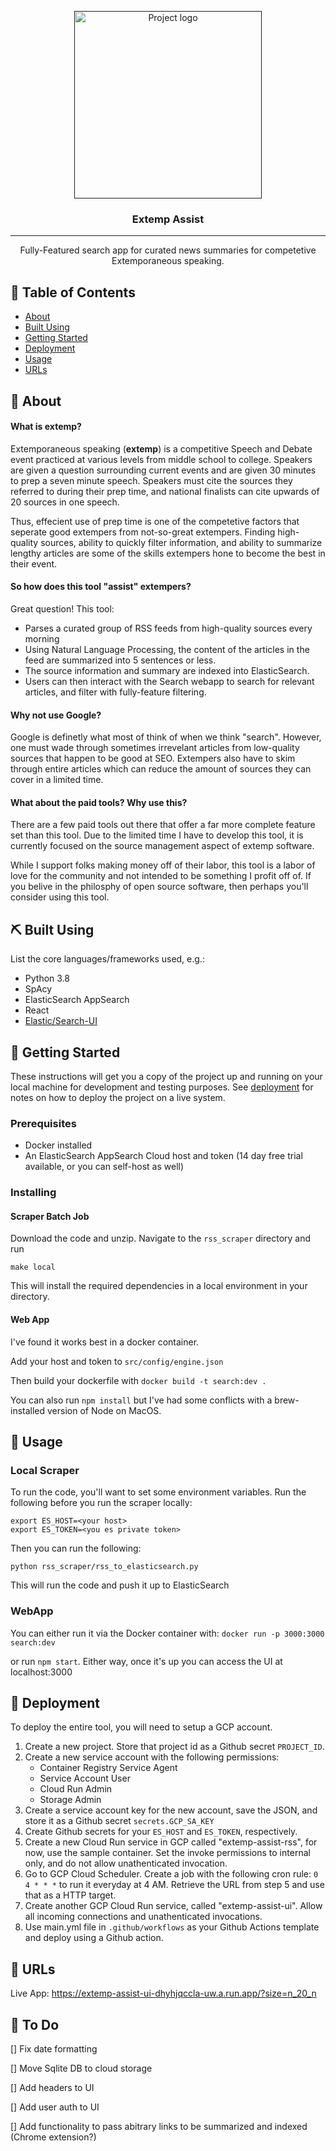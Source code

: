<p align="center">
  <a href="" rel="noopener">
 <img width=300px height=300px src="https://www.iconbunny.com/icons/media/catalog/product/2/1/2158.8-speaking-on-podium-icon-iconbunny.jpg" alt="Project logo"></a>
</p>

<h3 align="center">Extemp Assist</h3>

---

<p align="center"> Fully-Featured search app for curated news summaries for competetive Extemporaneous speaking.
    <br> 
</p>

## 📝 Table of Contents
- [About](#about)
- [Built Using](#built_using)
- [Getting Started](#getting_started)
- [Deployment](#deployment)
- [Usage](#usage)
- [URLs](#urls)

## 🧐 About <a name = "about"></a>
#### What is extemp?
Extemporaneous speaking (**extemp**) is a competitive Speech and Debate event practiced at various levels from middle school to college. Speakers are given a question surrounding current events and are given 30 minutes to prep a seven minute speech. Speakers must cite the sources they referred to during their prep time, and national finalists can cite upwards of 20 sources in one speech. 

Thus, effecient use of prep time is one of the competetive factors that seperate good extempers from not-so-great extempers. Finding high-quality sources, ability to quickly filter information, and ability to summarize lengthy articles are some of the skills extempers hone to become the best in their event. 

#### So how does this tool "assist" extempers?
Great question! This tool: 

- Parses a curated group of RSS feeds from high-quality sources every morning 
- Using Natural Language Processing, the content of the articles in the feed are summarized into 5 sentences or less. 
- The source information and summary are indexed into ElasticSearch. 
- Users can then interact with the Search webapp to search for relevant articles, and filter with fully-feature filtering. 

#### Why not use Google? 
Google is definetly what most of think of when we think "search". However, one must wade through sometimes irrevelant articles from low-quality sources that happen to be good at SEO. Extempers also have to skim through entire articles which can reduce the amount of sources they can cover in a limited time. 

#### What about the paid tools? Why use this? 
There are a few paid tools out there that offer a far more complete feature set than this tool. Due to the limited time I have to develop this tool, it is currently focused on the source management aspect of extemp software. 

 While I support folks making money off of their labor, this tool is a labor of love for the community and not intended to be something I profit off of. If you belive in the philosphy of open source software, then perhaps you'll consider using this tool. 


## ⛏️ Built Using <a name = "built_using"></a>
List the core languages/frameworks used, e.g.:

- Python 3.8 
- SpAcy
- ElasticSearch AppSearch
- React
- [Elastic/Search-UI](https://github.com/elastic/search-ui)

## 🏁 Getting Started <a name = "getting_started"></a>
These instructions will get you a copy of the project up and running on your local machine for development and testing purposes. See [deployment](#deployment) for notes on how to deploy the project on a live system.

### Prerequisites
- Docker installed 
- An ElasticSearch AppSearch Cloud host and token (14 day free trial available, or you can self-host as well)

### Installing

#### Scraper Batch Job
Download the code and unzip. Navigate to the `rss_scraper` directory and run

```
make local
```

This will install the required dependencies in a local environment in your directory. 

#### Web App 
I've found it works best in a docker container. 

Add your host and token to `src/config/engine.json`

Then build your dockerfile with 
`docker build -t search:dev . `

You can also run `npm install` but I've had some conflicts with a brew-installed version of Node on MacOS.

## 🎈 Usage <a name="usage"></a>

### Local Scraper

To run the code, you'll want to set some environment variables. Run the following before you run the scraper locally: 

```
export ES_HOST=<your host>
export ES_TOKEN=<you es private token>
```
Then you can run the following:
	
	python rss_scraper/rss_to_elasticsearch.py

This will run the code and push it up to ElasticSearch

### WebApp
You can either run it via the Docker container with: 
`docker run -p 3000:3000 search:dev`

or run `npm start`. Either way, once it's up you can access the UI at localhost:3000


<!--## 🔧 Running the tests <a name = "tests"></a> 

How to run the automated tests for this system.

There are 8 test cases to test each indivdual method in the GithubScraper class. There are also multiple integration tests to test each of the API Routes. 

You'll have to set your access token as an environment variable. Run the following substituing `<TOKEN>` for your token

```
export TOKEN=<TOKEN>
```
Then run:

```
python -m pytest tests
```
Pytest will output a set of test results to the command line. -->

## 🚀 Deployment <a name = "deployment"></a>

To deploy the entire tool, you will need to setup a GCP account. 

1. Create a new project. Store that project id as a Github secret `PROJECT_ID`.
2. Create a new service account with the following permissions: 
	- Container Registry Service Agent
	- Service Account User
	- Cloud Run Admin
	- Storage Admin
3. Create a service account key for the new account, save the JSON, and store it as a Github secret `secrets.GCP_SA_KEY`
4. Create Github secrets for your `ES_HOST` and `ES_TOKEN`, respectively.
5. Create a new Cloud Run service in GCP called "extemp-assist-rss", for now, use the sample container. Set the invoke permissions to internal only, and do not allow unathenticated invocation. 
6. Go to GCP Cloud Scheduler. Create a job with the following cron rule: `0 4 * * *` to run it everyday at 4 AM. Retrieve the URL from step 5 and use that as a HTTP target. 
7. Create another GCP Cloud Run service, called "extemp-assist-ui". Allow all incoming connections and unathenticated invocations. 
8. Use main.yml file in `.github/workflows` as your Github Actions template and deploy using a Github action. 

<!--## 📈 Diagrams <a name = "diagrams"></a>

<!--## 🖥 Screenshots <a name = "screenshots"></a>-->

## 🔗 URLs <a name = "urls"></a>

Live App: 
https://extemp-assist-ui-dhyhjqccla-uw.a.run.app/?size=n_20_n

## 🔗 To Do <a name = "todo"></a>
[] Fix date formatting

[] Move Sqlite DB to cloud storage

[] Add headers to UI

[] Add user auth to UI

[] Add functionality to pass abitrary links to be summarized and indexed (Chrome extension?)

